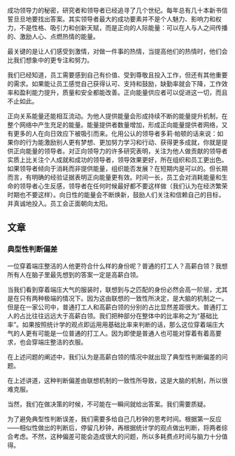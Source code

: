 成功领导力的秘密，研究者和领导者已经追寻了几个世纪。每年总有几十本新书信誓旦旦地要找出答案。其实领导者最大的成功要素并不是个人魅力、影响力和权力，不是性格、吸引力和创新天赋，而是正向的人际能量：可以在人与人之间传播的、激励人心、点燃热情的能量。

最关键的是让人们感受到激情，对做一件事的热情，当提高他们的热情时，他们会比我们想象中的更专注和努力。

我们已经知道，员工需要感到自己有价值、受到尊敬且投入工作，但还有其他重要的需求。如果能让员工感觉自己获得认可、支持和鼓励，缺勤率就会下降，工作效率和盈利能力提升，质量和安全都能改善。正向能量供应者可以促进这一切，而且不止如此。

正向关系能量还能相互流动。为他人提供能量会形成持续不断的能量提升机制，在整个网络中产生充足的能量。能量提供者数量增加，形成正向能量提供者网络，又有更多的人在向日效应下被吸引而来。化用公认的领导者多莉·帕顿的话来说：如果你的行为能激励别人更有梦想、更加努力学习和行动、获得更多成就，你就是提供正向能量的领导者。对正向领导力的许多研究表明，关注为他人做贡献的领导者实质上比关注个人成就和成功的领导者，领导效果更好，所在组织和员工更出色。如果领导者倾向于消耗而非提供能量，组织能否发展？在短期内是可以的。但长期而言，有明确的经验证据表明正向能量更有效。时间一长，员工会对消耗能量和生命的领导者心生反感，领导者在任何时候最好都不要这样做（我们认为在经济繁荣时期也不要这样）。向日性的能量会不断焕新，鼓励人们关注和信赖自己的目标，并真诚地投入。员工会正面朝向太阳。

## 文章

### 典型性判断偏差

一位穿着端庄整洁的人他更符合什么样的身份呢？普通的打工人？高薪白领？我想所有人在脑子里最先想到的答案一定是高薪白领。

当我们看到穿着端庄大气的服装时，联想到与之匹配的身份必然会高一阶层，尤其是在只有两种极端的情况下。因为这由联想的一致性所决定，是大脑的机制之一。但是在一家公司中，普通打工人和高薪白领的分别的占比显然差距很大。普通打工人的占比往往远远大于高薪白领。我们把种部分在整体中的比率称之为“基础比率”。如果按照统计学的观点即运用用基础比率来判断的话，那么这位穿着端庄大气的人更有可能是一位普通的打工人。因为即使是普通人也可能对穿着有着高要求，也会穿端庄整洁的衣服。

在上述问题的阐述中，我们认为是高薪白领的情况中就出现了典型性判断偏差的问题。

在上述讲道，这种判断偏差由联想机制的一致性所导致，这是大脑的机制，所以很难克服。

当然，我们在做决策的时候，不可能在一瞬间就给出答案。我们需要质疑。

为了避免典型性判断误差，我们需要多给自己几秒钟的思考时间。根据第一反应——相似性做出的判断后，停留几秒钟，再根据统计学的观点做出判断，将两者综合考虑。不然，这种偏差可能会造成很大的问题，所以多耗费点时间与脑力十分值得。